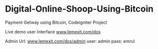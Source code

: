 # Digital-Online-Shoop-Using-Bitcoin
Payment Getway using Bitcoin, Codeigniter Project

Live demo user Interface www.lemexit.com/dos

Admin Url: www.lemexit.com/dos/admin
user: admin
pass: emrul

